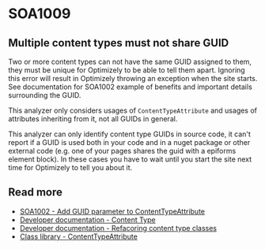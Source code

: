 # SOA1009

## Multiple content types must not share GUID

Two or more content types can not have the same GUID assigned to them,
they must be unique for Optimizely to be able to tell them apart.
Ignoring this error will result in Optimizely throwing an exception when the site starts.
See documentation for SOA1002 example of benefits and important details surrounding the GUID.

This analyzer only considers usages of `ContentTypeAttribute` and usages of
attributes inheriting from it, not all GUIDs in general.

This analyzer can only identify content type GUIDs in source code,
it can't report if a GUID is used both in your code and in a nuget package
or other external code (e.g. one of your pages shares the guid with a epiforms element block).
In these cases you have to wait until you start the site next time for Optimizely to tell you about it.

## Read more
- [SOA1002 - Add GUID parameter to ContentTypeAttribute](https://github.com/Stekeblad/stekeblad.optimizely.analyzers/blob/master/doc/Analyzers/SOA1002.md)
- [Developer documentation - Content Type](https://docs.developers.optimizely.com/content-cloud/v12.0.0-content-cloud/docs/content-types)
- [Developer documentation - Refacoring content type classes](https://docs.developers.optimizely.com/content-cloud/v12.0.0-content-cloud/docs/refactoring-content-type-classes)
- [Class library - ContentTypeAttribute](https://world.optimizely.com/CsClassLibraries/cms/EPiServer.DataAnnotations.ContentTypeAttribute?version=12)